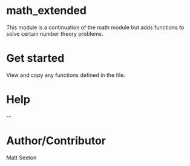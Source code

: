 # math_extended
This module is a continuation of the math module but adds functions to solve certain number theory problems.
# Get started
View and copy any functions defined in the file. 
# Help
--
# Author/Contributor
Matt Sexton

